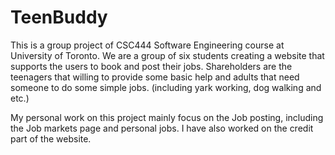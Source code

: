 # TeenBuddy

This is a group project of CSC444 Software Engineering course at University of Toronto.
We are a group of six students creating a website that supports the users to book and post their jobs.
Shareholders are the teenagers that willing to provide some basic help and adults that need someone to do some simple jobs. (including yark working, dog walking and etc.)

My personal work on this project mainly focus on the Job posting, including the Job markets page and personal jobs. I have also worked on the credit part of the website.
